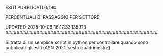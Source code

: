 ESITI PUBBLICATI 0/190 

PERCENTUALI DI PASSAGGIO PER SETTORE:

UPDATED 2025-10-06 16:17:33.135913
###################################################### 

Si tratta di un semplice script in python per controllare quando sono pubblicati gli esiti (ASN 2021, sesto quadrimestre).

